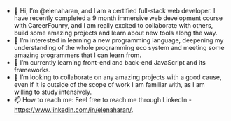 - 👋 Hi, I’m @elenaharan, and I am a certified full-stack web developer. I have recently completed a 9 month immersive web development course with CareerFounry, 
and I am really excited to collaborate with others, build some amazing projects and learn about new tools along the way.
- 👀 I’m interested in learning a new programming language, deepening my understanding of the whole programming eco system and meeting some amazing programmers that I can learn from.
- 🌱 I’m currently learning front-end and back-end JavaScript and its frameworks.
- 💞️ I’m looking to collaborate on any amazing projects with a good cause, even if it is outside of the scope of work I am familiar with, as I am willing to study intensively.
- 📫 How to reach me: Feel free to reach me through LinkedIn - https://www.linkedin.com/in/elenaharan/.

<!---
elenaharan/elenaharan is a ✨ special ✨ repository because its `README.md` (this file) appears on your GitHub profile.
You can click the Preview link to take a look at your changes.
--->
